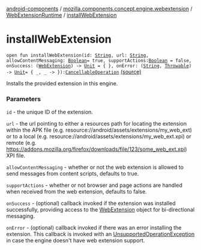 [android-components](../../index.md) / [mozilla.components.concept.engine.webextension](../index.md) / [WebExtensionRuntime](index.md) / [installWebExtension](./install-web-extension.md)

# installWebExtension

`open fun installWebExtension(id: `[`String`](https://kotlinlang.org/api/latest/jvm/stdlib/kotlin/-string/index.html)`, url: `[`String`](https://kotlinlang.org/api/latest/jvm/stdlib/kotlin/-string/index.html)`, allowContentMessaging: `[`Boolean`](https://kotlinlang.org/api/latest/jvm/stdlib/kotlin/-boolean/index.html)` = true, supportActions: `[`Boolean`](https://kotlinlang.org/api/latest/jvm/stdlib/kotlin/-boolean/index.html)` = false, onSuccess: (`[`WebExtension`](../-web-extension/index.md)`) -> `[`Unit`](https://kotlinlang.org/api/latest/jvm/stdlib/kotlin/-unit/index.html)` = { }, onError: (`[`String`](https://kotlinlang.org/api/latest/jvm/stdlib/kotlin/-string/index.html)`, `[`Throwable`](https://kotlinlang.org/api/latest/jvm/stdlib/kotlin/-throwable/index.html)`) -> `[`Unit`](https://kotlinlang.org/api/latest/jvm/stdlib/kotlin/-unit/index.html)` = { _, _ -> }): `[`CancellableOperation`](../../mozilla.components.concept.engine/-cancellable-operation/index.md) [(source)](https://github.com/mozilla-mobile/android-components/blob/master/components/concept/engine/src/main/java/mozilla/components/concept/engine/webextension/WebExtensionRuntime.kt#L34)

Installs the provided extension in this engine.

### Parameters

`id` - the unique ID of the extension.

`url` - the url pointing to either a resources path for locating the extension
within the APK file (e.g. resource://android/assets/extensions/my_web_ext) or to a
local (e.g. resource://android/assets/extensions/my_web_ext.xpi) or remote
(e.g. https://addons.mozilla.org/firefox/downloads/file/123/some_web_ext.xpi) XPI file.

`allowContentMessaging` - whether or not the web extension is allowed
to send messages from content scripts, defaults to true.

`supportActions` - whether or not browser and page actions are handled when
received from the web extension, defaults to false.

`onSuccess` - (optional) callback invoked if the extension was installed successfully,
providing access to the [WebExtension](../-web-extension/index.md) object for bi-directional messaging.

`onError` - (optional) callback invoked if there was an error installing the extension.
This callback is invoked with an [UnsupportedOperationException](https://developer.android.com/reference/java/lang/UnsupportedOperationException.html) in case the engine doesn't
have web extension support.